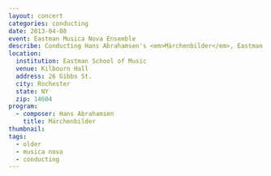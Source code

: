 ```yaml
---
layout: concert
categories: conducting
date: 2013-04-08
event: Eastman Musica Nova Ensemble
describe: Conducting Hans Abrahamsen's <em>Märchenbilder</em>, Eastman Musica Nova Ensemble with guest composer Hans Abrahamsen.
location:
  institution: Eastman School of Music
  venue: Kilbourn Hall
  address: 26 Gibbs St.
  city: Rochester
  state: NY
  zip: 14604
program:
  - composer: Hans Abrahamsen
    title: Märchenbilder
thumbnail:  
tags:
  - older
  - musica nova
  - conducting
---
```

<!-- still need images -->
